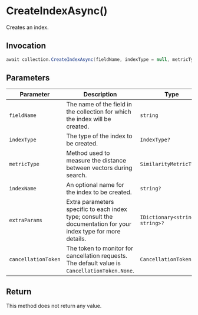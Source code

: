 # CreateIndexAsync()

Creates an index.

## Invocation

```c#
await collection.CreateIndexAsync(fieldName, indexType = null, metricType = null, indexName = null, extraParams = null, cancellationToken = default);
```

## Parameters

| Parameter           | Description                                                                                                   | Type                            | Required |
| ------------------- | ------------------------------------------------------------------------------------------------------------- | ------------------------------- | -------- |
| `fieldName`         | The name of the field in the collection for which the index will be created.                                  | `string`                        | True     |
| `indexType`         | The type of the index to be created.                                                                          | `IndexType?`                    | False    |
| `metricType`        | Method used to measure the distance between vectors during search.                                            | `SimilarityMetricType?`         | False    |
| `indexName`         | An optional name for the index to be created.                                                                 | `string?`                       | False    |
| `extraParams`       | Extra parameters specific to each index type; consult the documentation for your index type for more details. | `IDictionary<string, string>?`  | False    |
| `cancellationToken` | The token to monitor for cancellation requests. The default value is `CancellationToken.None`.                | `CancellationToken`             | False    |

## Return

This method does not return any value.
